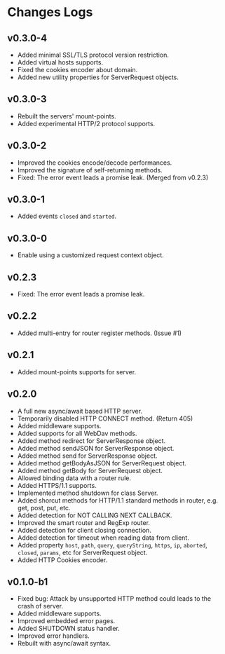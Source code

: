 # Changes Logs

## v0.3.0-4

- Added minimal SSL/TLS protocol version restriction.
- Added virtual hosts supports.
- Fixed the cookies encoder about domain.
- Added new utility properties for ServerRequest objects.

## v0.3.0-3

- Rebuilt the servers' mount-points.
- Added experimental HTTP/2 protocol supports.

## v0.3.0-2

- Improved the cookies encode/decode performances.
- Improved the signature of self-returning methods.
- Fixed: The error event leads a promise leak. (Merged from v0.2.3)

## v0.3.0-1

- Added events `closed` and `started`.

## v0.3.0-0

- Enable using a customized request context object.

## v0.2.3

- Fixed: The error event leads a promise leak.

## v0.2.2

- Added multi-entry for router register methods. (Issue #1)

## v0.2.1

- Added mount-points supports for server.

## v0.2.0

- A full new async/await based HTTP server.
- Temporarily disabled HTTP CONNECT method. (Return 405)
- Added middleware supports.
- Added supports for all WebDav methods.
- Added method redirect for ServerResponse object.
- Added method sendJSON for ServerResponse object.
- Added method send for ServerResponse object.
- Added method getBodyAsJSON for ServerRequest object.
- Added method getBody for ServerRequest object.
- Allowed binding data with a router rule.
- Added HTTPS/1.1 supports.
- Implemented method shutdown for class Server.
- Added shorcut methods for HTTP/1.1 standard methods in router, e.g. get, 
post, put, etc.
- Added detection for NOT CALLING NEXT CALLBACK.
- Improved the smart router and RegExp router.
- Added detection for client closing connection.
- Added detection for timeout when reading data from client.
- Added property `host`, `path`, `query`, `queryString`, `https`, `ip`,
`aborted`, `closed`, `params`, etc for ServerRequest object.
- Added HTTP Cookies encoder.

## v0.1.0-b1

- Fixed bug: Attack by unsupported HTTP method could leads to the crash of
server.
- Added middleware supports.
- Improved embedded error pages.
- Added SHUTDOWN status handler.
- Improved error handlers.
- Rebuilt with async/await syntax.
